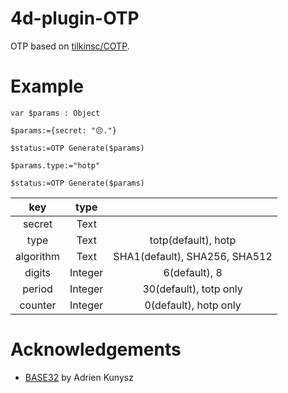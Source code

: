 # 4d-plugin-OTP
OTP based on [tilkinsc/COTP](https://github.com/tilkinsc/COTP).

# Example

```4d
var $params : Object

$params:={secret: "😣."}

$status:=OTP Generate($params)

$params.type:="hotp"

$status:=OTP Generate($params)
```

|key|type||
|:-:|:-:|:-:|
|secret|Text||
|type|Text|totp(default), hotp|
|algorithm|Text|SHA1(default), SHA256, SHA512|
|digits|Integer|6(default), 8|
|period|Integer|30(default), totp only|
|counter|Integer|0(default), hotp only|

# Acknowledgements

* [BASE32](https://github.com/mjg59/tpmtotp/blob/master/base32.h) by Adrien Kunysz
